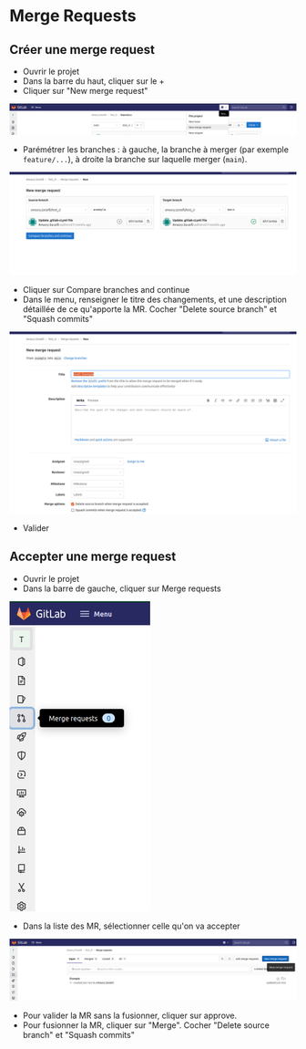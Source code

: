 # Merge Requests

## Créer une merge request

- Ouvrir le projet
- Dans la barre du haut, cliquer sur le +
- Cliquer sur "New merge request"

![](../images/gitlab/mr/mr_1_a.png)

- Parémétrer les branches : à gauche, la branche à merger (par exemple `feature/...`), à droite la branche sur laquelle merger (`main`).

![](../images/gitlab/mr/mr_1_b.png)

- Cliquer sur Compare branches and continue
- Dans le menu, renseigner le titre des changements, et une description détaillée de ce qu'apporte la MR. Cocher "Delete source branch" et "Squash commits"

![](../images/gitlab/mr/mr_1_c.png)

- Valider

## Accepter une merge request

- Ouvrir le projet
- Dans la barre de gauche, cliquer sur Merge requests

![](../images/gitlab/mr/mr_2_a.png)

- Dans la liste des MR, sélectionner celle qu'on va accepter

![](../images/gitlab/mr/mr_2_b.png)

- Pour valider la MR sans la fusionner, cliquer sur approve.
- Pour fusionner la MR, cliquer sur "Merge". Cocher "Delete source branch" et "Squash commits"